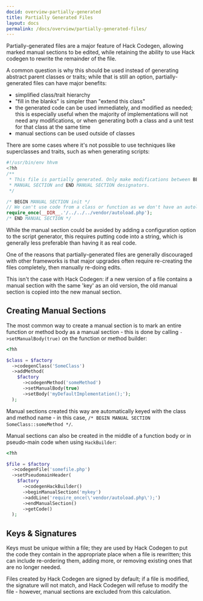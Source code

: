 ```yaml
---
docid: overview-partially-generated
title: Partially Generated Files
layout: docs
permalink: /docs/overview/partially-generated-files/
---
```


Partially-generated files are a major feature of Hack Codegen, allowing marked
manual sections to be edited, while retaining the ability to use Hack codegen
to rewrite the remainder of the file.

A common question is why this should be used instead of generating abstract
parent classes or traits; while that is still an option, partially-generated
files can have major benefits:

 - simplified class/trait hierarchy
 - "fill in the blanks" is simpler than "extend this class"
 - the generated code can be used immediately, and modified as needed; this is
   especially useful when the majority of implementations will not need any
   modifications, or when generating both a class and a unit test for that class
   at the same time
 - manual sections can be used outside of classes

There are some cases where it's not possible to use techniques like superclasses and
traits, such as when generating scripts:

``` php
#!/usr/bin/env hhvm
<?hh
/**
 * This file is partially generated. Only make modifications between BEGIN
 * MANUAL SECTION and END MANUAL SECTION designators.
 */

/* BEGIN MANUAL SECTION init */
// We can't use code from a class or function as we don't have an autoloader yet
require_once(__DIR__.'/../../../vendor/autoload.php');
/* END MANUAL SECTION */
```

While the manual section could be avoided by adding a configuration option to the
script generator, this requires putting code into a string, which is generally less
preferable than having it as real code.

One of the reasons that partially-generated files are generally discouraged with
other frameworks is that major upgrades often require re-creating the files
completely, then manually re-doing edits.

This isn't the case with Hack Codegen: if a new version of a file contains a manual
section with the same 'key' as an old version, the old manual section is copied
into the new manual section.

Creating Manual Sections
------------------------

The most common way to create a manual section is to mark an entire function or method
body as a manual section - this is done by calling `->setManualBody(true)` on the
function or method builder:

``` php
<?hh

$class = $factory
  ->codegenClass('SomeClass')
  ->addMethod(
    $factory
      ->codegenMethod('someMethod')
      ->setManualBody(true)
      ->setBody('myDefaultImplementation();');
  );
```

Manual sections created this way are automatically keyed with the class and method
name - in this case, `/* BEGIN MANUAL SECTION SomeClass::someMethod */`.

Manual sections can also be created in the middle of a function body or
in pseudo-main code when using `HackBuilder`:

``` php
<?hh

$file = $factory
  ->codegenFile('somefile.php')
  ->setPseudomainHeader(
    $factory
      ->codegenHackBuilder()
      ->beginManualSection('mykey')
      ->addLine('require_once(\'vendor/autoload.php\');')
      ->endManualSection()
      ->getCode()
  );
```

Keys & Signatures
-----------------

Keys must be unique within a file; they are used by Hack Codegen to put the code
they contain in the appropriate place when a file is rewritten; this can include
re-ordering them, adding more, or removing existing ones that are no longer needed.

Files created by Hack Codegen are signed by default; if a file is modified, the
signature will not match, and Hack Codegen will refuse to modify the file - however,
manual sections are excluded from this calculation.

